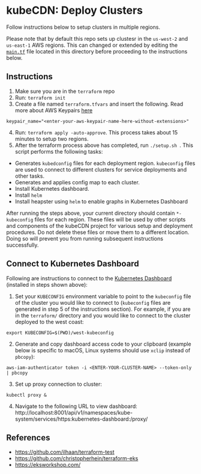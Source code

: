 # kubeCDN: Deploy Clusters

Follow instructions below to setup clusters in multiple regions.

Please note that by default this repo sets up clustesr in the `us-west-2` and `us-east-1` AWS regions. This can changed or extended by editing the [`main.tf`](./main.tf) file located in this directory before proceeding to the instructions below.

## Instructions
1. Make sure you are in the `terraform` repo
2. Run: `terraform init`
3. Create a file named `terraform.tfvars` and insert the following. Read more about AWS Keypairs [here](https://docs.aws.amazon.com/AWSEC2/latest/UserGuide/ec2-key-pairs.html)
```
keypair_name="<enter-your-aws-keypair-name-here-without-extensions>"
```
4. Run: `terraform apply -auto-approve`. This process takes about 15 minutes to setup two regions.
5. After the terraform process above has completed, run `./setup.sh `. This script performs the following tasks:
  * Generates `kubedconfig` files for each deployment region. `kubeconfig` files are used to connect to different clusters for service deployments and other tasks.
  * Generates and applies config map to each cluster.
  * Install Kubernetes dashboard.
  * Install `helm`
  * Install heapster using `helm` to enable graphs in Kubernetes Dashboard

After running the steps above, your current directory should contain `*-kubeconfig` files for each region. These files will be used by other scripts and components of the kubeCDN project for various setup and deployment procedures. Do not delete these files or move them to a different location. Doing so will prevent you from running subsequent instructions successfully.

## Connect to Kubernetes Dashboard
Following are instructions to connect to the [Kubernetes Dashboard](https://github.com/kubernetes/dashboard) (installed in steps shown above):

1. Set your `KUBECONFIG` environment variable to point to the `kubeconfig` file of the cluster you would like to connect to (`kubeconfig` files are generated in step 5 of the instructions section). For example, if you are in the `terraform/` directory and you would like to connect to the cluster deployed to the west coast:
```
export KUBECONFIG=$(PWD)/west-kubeconfig
```
2. Generate and copy dashboard access code to your clipboard (example below is specific to macOS, Linux systems should use `xclip` instead of `pbcopy`):
```
aws-iam-authenticator token -i <ENTER-YOUR-CLUSTER-NAME> --token-only | pbcopy
```
3. Set up proxy connection to cluster:
```
kubectl proxy &
```
4. Navigate to the following URL to view dashboard:
http://localhost:8001/api/v1/namespaces/kube-system/services/https:kubernetes-dashboard:/proxy/

## References
* https://github.com/ilhaan/terraform-test
* https://github.com/christopherhein/terraform-eks
* https://eksworkshop.com/
